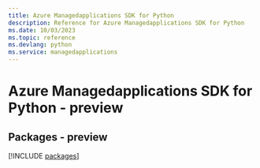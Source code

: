 ```yaml
---
title: Azure Managedapplications SDK for Python
description: Reference for Azure Managedapplications SDK for Python
ms.date: 10/03/2023
ms.topic: reference
ms.devlang: python
ms.service: managedapplications
---
```

# Azure Managedapplications SDK for Python - preview
## Packages - preview
[!INCLUDE [packages](managedapplications-index.md)]